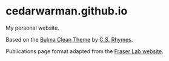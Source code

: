 # cedarwarman.github.io
My personal website.

Based on the [Bulma Clean Theme](https://github.com/chrisrhymes/bulma-clean-theme) by [C.S. Rhymes](https://www.csrhymes.com/).

Publications page format adapted from the [Fraser Lab website](https://github.com/fraser-lab/fraser-lab.github.io).
